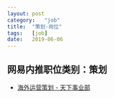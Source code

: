 ```yaml
---
layout:	post
category:	"job"
title:	"策划-岗位"
tags:	[job]
date:	2019-06-06
---
```

## 网易内推职位类别：策划
- [海外运营策划 - 天下事业部](http://mobile.bole.netease.com/bole/boleDetail?id=16602&employeeId=346f03c3cda5f04c&key=all)
